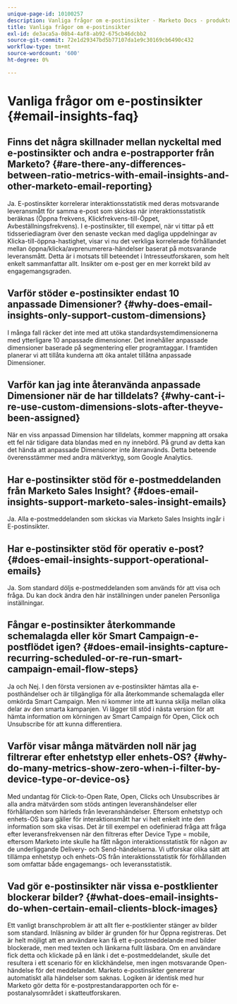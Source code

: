 ```yaml
---
unique-page-id: 10100257
description: Vanliga frågor om e-postinsikter - Marketo Docs - produktdokumentation
title: Vanliga frågor om e-postinsikter
exl-id: de3aca5a-08b4-4af8-ab92-675cb46dcbb2
source-git-commit: 72e1d29347bd5b77107da1e9c30169cb6490c432
workflow-type: tm+mt
source-wordcount: '600'
ht-degree: 0%

---
```


# Vanliga frågor om e-postinsikter {#email-insights-faq}

## Finns det några skillnader mellan nyckeltal med e-postinsikter och andra e-postrapporter från Marketo? {#are-there-any-differences-between-ratio-metrics-with-email-insights-and-other-marketo-email-reporting}

Ja. E-postinsikter korrelerar interaktionsstatistik med deras motsvarande leveransmått för samma e-post som skickas när interaktionsstatistik beräknas (Öppna frekvens, Klickfrekvens-till-Öppet, Avbeställningsfrekvens). I e-postinsikter, till exempel, när vi tittar på ett tidsseriediagram över den senaste veckan med dagliga uppdelningar av Klicka-till-öppna-hastighet, visar vi nu det verkliga korrelerade förhållandet mellan öppna/klicka/avprenumerera-händelser baserat på motsvarande leveransmått. Detta är i motsats till beteendet i Intresseutforskaren, som helt enkelt sammanfattar allt. Insikter om e-post ger en mer korrekt bild av engagemangsgraden.

## Varför stöder e-postinsikter endast 10 anpassade Dimensioner? {#why-does-email-insights-only-support-custom-dimensions}

I många fall räcker det inte med att utöka standardsystemdimensionerna med ytterligare 10 anpassade dimensioner. Det innehåller anpassade dimensioner baserade på segmentering eller programtaggar. I framtiden planerar vi att tillåta kunderna att öka antalet tillåtna anpassade Dimensioner.

## Varför kan jag inte återanvända anpassade Dimensioner när de har tilldelats? {#why-cant-i-re-use-custom-dimensions-slots-after-theyve-been-assigned}

När en viss anpassad Dimension har tilldelats, kommer mappning att orsaka ett fel när tidigare data blandas med en ny innebörd. På grund av detta kan det hända att anpassade Dimensioner inte återanvänds. Detta beteende överensstämmer med andra mätverktyg, som Google Analytics.

## Har e-postinsikter stöd för e-postmeddelanden från Marketo Sales Insight? {#does-email-insights-support-marketo-sales-insight-emails}

Ja. Alla e-postmeddelanden som skickas via Marketo Sales Insights ingår i E-postinsikter.

## Har e-postinsikter stöd för operativ e-post? {#does-email-insights-support-operational-emails}

Ja. Som standard döljs e-postmeddelanden som används för att visa och fråga. Du kan dock ändra den här inställningen under panelen Personliga inställningar.

## Fångar e-postinsikter återkommande schemalagda eller kör Smart Campaign-e-postflödet igen? {#does-email-insights-capture-recurring-scheduled-or-re-run-smart-campaign-email-flow-steps}

Ja och Nej. I den första versionen av e-postinsikter hämtas alla e-posthändelser och är tillgängliga för alla återkommande schemalagda eller omkörda Smart Campaign. Men ni kommer inte att kunna skilja mellan olika delar av den smarta kampanjen. Vi lägger till stöd i nästa version för att hämta information om körningen av Smart Campaign för Open, Click och Unsubscribe för att kunna differentiera.

## Varför visar många mätvärden noll när jag filtrerar efter enhetstyp eller enhets-OS? {#why-do-many-metrics-show-zero-when-i-filter-by-device-type-or-device-os}

Med undantag för Click-to-Open Rate, Open, Clicks och Unsubscribes är alla andra mätvärden som stöds antingen leveranshändelser eller förhållanden som härleds från leveranshändelser. Eftersom enhetstyp och enhets-OS bara gäller för interaktionsmått har vi helt enkelt inte den information som ska visas. Det är till exempel en odefinierad fråga att fråga efter leveransfrekvensen när den filtreras efter Device Type = mobile, eftersom Marketo inte skulle ha fått någon interaktionsstatistik för någon av de underliggande Delivery- och Send-händelserna. Vi utforskar olika sätt att tillämpa enhetstyp och enhets-OS från interaktionsstatistik för förhållanden som omfattar både engagemangs- och leveransstatistik.

## Vad gör e-postinsikter när vissa e-postklienter blockerar bilder? {#what-does-email-insights-do-when-certain-email-clients-block-images}

Ett vanligt branschproblem är att allt fler e-postklienter stänger av bilder som standard. Inläsning av bilder är grunden för hur Öppna registreras. Det är helt möjligt att en användare kan få ett e-postmeddelande med bilder blockerade, men med texten och länkarna fullt läsbara. Om en användare fick detta och klickade på en länk i det e-postmeddelandet, skulle det resultera i ett scenario för en klickhändelse, men ingen motsvarande Open-händelse för det meddelandet. Marketo e-postinsikter genererar automatiskt alla händelser som saknas. Logiken är identisk med hur Marketo gör detta för e-postprestandarapporten och för e-postanalysområdet i skatteutforskaren.
